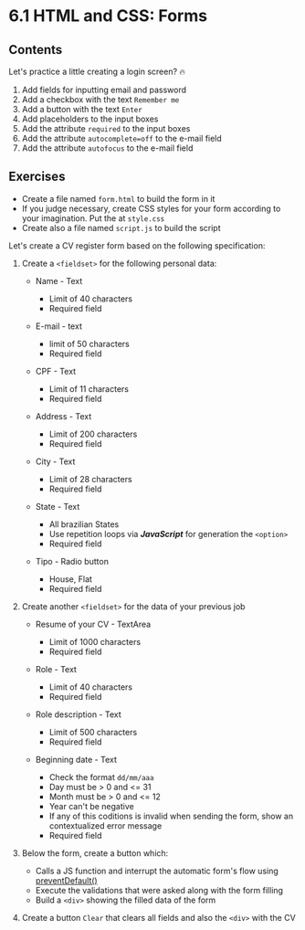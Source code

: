 # 6.1 HTML and CSS: Forms

## Contents

Let's practice a little creating a login screen? 🔥

1. Add fields for inputting email and password
2. Add a checkbox with the text ``Remember me``
3. Add a button with the text ``Enter``
4. Add placeholders to the input boxes
5. Add the attribute ``required`` to the input boxes
6. Add the attribute ``autocomplete=off`` to the e-mail field
7. Add the attribute ``autofocus`` to the e-mail field

## Exercises

- Create a file named ``form.html`` to build the form in it
- If you judge necessary, create CSS styles for your form according to your imagination. Put the at ``style.css``
- Create also a file named ``script.js`` to build the script

Let's create a CV register form based on the following specification:

1. Create a ``<fieldset>`` for the following personal data:

    - Name - Text

        - Limit of 40 characters
        - Required field

    - E-mail - text

        - limit of 50 characters
        - Required field

    - CPF - Text

        - Limit of 11 characters
        - Required field

    - Address - Text

        - Limit of 200 characters
        - Required field

    - City - Text

        - Limit of 28 characters
        - Required field

    - State - Text

        - All brazilian States
        - Use repetition loops via **_JavaScript_** for generation the  ``<option>``
        - Required field

    - Tipo - Radio button

        - House, Flat
        - Required field

2. Create another ``<fieldset>`` for the data of your previous job

    - Resume of your CV - TextArea

        - Limit of 1000 characters
        - Required field

    - Role - Text

        - Limit of 40 characters
        - Required field

    - Role description - Text

        - Limit of 500 characters
        - Required field

    - Beginning date - Text

        - Check the format ``dd/mm/aaa``
        - Day must be > 0 and  <= 31
        - Month must be > 0 and <= 12
        - Year can't be negative
        - If any of this coditions is invalid when sending the form, show an contextualized error message
        - Required field

3. Below the form, create a button which:

    - Calls a JS function and interrupt the automatic form's flow using [preventDefault()](https://developer.mozilla.org/pt-BR/docs/Web/API/Event/preventDefault)
    - Execute the validations that were asked along with the form filling
    - Build a ``<div>`` showing the filled data of the form

4. Create a button ``Clear`` that clears all fields and also the ``<div>`` with the CV
